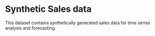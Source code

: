 # Synthetic Sales data

This dataset contains synthetically generated sales data for time series analysis and forecasting.  
